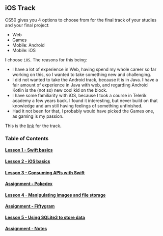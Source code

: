 ## iOS Track

CS50 gives you 4 options to choose from for the final track of your studies and your final project:
- Web
- Games
- Mobile: Android
- Mobile: iOS

I choose `iOS`. The reasons for this being:
- I have a lot of experience in Web, having spend my whole career so far working on this, so I wanted to take something new and challenging.
- I did not wanted to take the Android track, because it is in Java. I have a fair amount of experience in Java with web,
and regarding Android Kotlin is the (not so) new cool kid on the block.
- I have some familiarity with iOS, because I took a course in Telerik academy a few years back. I found it interesting, but never build on that knowledge and
am still having feelings of something unfinished.
- Had it not been for that, I probably would have picked the Games one, as gaming is my passion.

This is the [link](https://cs50.harvard.edu/x/2020/tracks/mobile/ios/) for the track.

### Table of Contents
#### [Lesson 1 - Swift basics](lesson-1)
#### [Lesson 2 - iOS basics](lesson-2)
#### [Lesson 3 - Consuming APIs with Swift](lesson-3)
#### [Assignment - Pokedex](lesson-2/Pokedex)
#### [Lesson 4 - Manipulating images and file storage](lesson-4)
#### [Assignment - Fiftygram](lesson-4/Fiftygram)
#### [Lesson 5 - Using SQLite3 to store data](lesson-5)
#### [Assignment - Notes](lesson-5/Notes)

